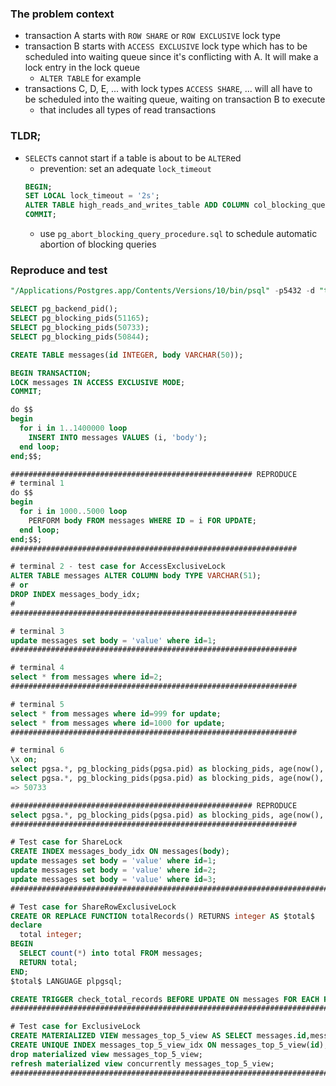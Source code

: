 ### The problem context
- transaction A starts with `ROW SHARE` or `ROW EXCLUSIVE` lock type
- transaction B starts with `ACCESS EXCLUSIVE` lock type which has to be scheduled into waiting queue since it's conflicting with A. It will make a lock entry in the lock queue
    * `ALTER TABLE` for example
- transactions C, D, E, ... with lock types `ACCESS SHARE`, ... will all have to be scheduled into the waiting queue, waiting on transaction B to execute
    * that includes all types of read transactions
### TLDR;
- `SELECT`s cannot start if a table is about to be `ALTER`ed
   - prevention: set an adequate `lock_timeout`
  ```sql
  BEGIN;
  SET LOCAL lock_timeout = '2s';
  ALTER TABLE high_reads_and_writes_table ADD COLUMN col_blocking_query_test varchar(5);
  COMMIT;
  ```
   - use `pg_abort_blocking_query_procedure.sql` to schedule automatic abortion of blocking queries

### Reproduce and test
```sql
"/Applications/Postgres.app/Contents/Versions/10/bin/psql" -p5432 -d "testdb"

SELECT pg_backend_pid();
SELECT pg_blocking_pids(51165);
SELECT pg_blocking_pids(50733);
SELECT pg_blocking_pids(50844);

CREATE TABLE messages(id INTEGER, body VARCHAR(50));

BEGIN TRANSACTION;
LOCK messages IN ACCESS EXCLUSIVE MODE;
COMMIT;

do $$
begin
  for i in 1..1400000 loop
    INSERT INTO messages VALUES (i, 'body');
  end loop;
end;$$;

###################################################### REPRODUCE
# terminal 1
do $$
begin
  for i in 1000..5000 loop
    PERFORM body FROM messages WHERE ID = i FOR UPDATE;
  end loop;
end;$$;
################################################################

# terminal 2 - test case for AccessExclusiveLock
ALTER TABLE messages ALTER COLUMN body TYPE VARCHAR(51);
# or
DROP INDEX messages_body_idx;
#
################################################################

# terminal 3
update messages set body = 'value' where id=1;
################################################################

# terminal 4
select * from messages where id=2;
################################################################

# terminal 5
select * from messages where id=999 for update;
select * from messages where id=1000 for update;
################################################################

# terminal 6
\x on;
select pgsa.*, pg_blocking_pids(pgsa.pid) as blocking_pids, age(now(), query_start) as runtime, pgl.mode from pg_stat_activity pgsa inner join pg_locks pgl on (pgsa.pid = pgl.pid) where pgsa.state='active' and pgsa.backend_type='client backend' and age(now(), pgsa.query_start) > '1 second'::interval and not pgl.granted;
select pgsa.*, pg_blocking_pids(pgsa.pid) as blocking_pids, age(now(), query_start) as runtime, pgl.mode from pg_stat_activity pgsa inner join pg_locks pgl on (pgsa.pid = pgl.pid) where pgsa.state='active' and pgsa.wait_event='relation' and pgsa.wait_event_type='Lock' and pgsa.backend_type='client backend' and age(now(), pgsa.query_start) > '4 second'::interval and not pgl.granted;
=> 50733

###################################################### REPRODUCE
select pgsa.*, pg_blocking_pids(pgsa.pid) as blocking_pids, age(now(), query_start) as runtime, pgl.mode from pg_stat_activity pgsa inner join pg_locks pgl on (pgsa.pid = pgl.pid) where pgsa.state='active' and pgsa.wait_event='relation' and pgsa.wait_event_type='Lock' and pgsa.backend_type='client backend' and age(now(), pgsa.query_start) > '5 second'::interval and not pgl.granted and (50733)=ANY(pg_blocking_pids(pgsa.pid));
################################################################

# Test case for ShareLock
CREATE INDEX messages_body_idx ON messages(body);
update messages set body = 'value' where id=1;
update messages set body = 'value' where id=2;
update messages set body = 'value' where id=3;
#######################################################################

# Test case for ShareRowExclusiveLock
CREATE OR REPLACE FUNCTION totalRecords() RETURNS integer AS $total$
declare
  total integer;
BEGIN
  SELECT count(*) into total FROM messages;
  RETURN total;
END;
$total$ LANGUAGE plpgsql;

CREATE TRIGGER check_total_records BEFORE UPDATE ON messages FOR EACH ROW EXECUTE PROCEDURE totalRecords();
#######################################################################

# Test case for ExclusiveLock
CREATE MATERIALIZED VIEW messages_top_5_view AS SELECT messages.id,messages.body from messages limit 1000000;
CREATE UNIQUE INDEX messages_top_5_view_idx ON messages_top_5_view(id);
drop materialized view messages_top_5_view;
refresh materialized view concurrently messages_top_5_view;
#######################################################################
```
